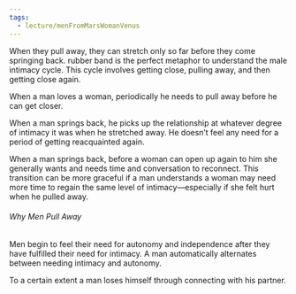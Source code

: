 ```yaml
---
tags:
  - lecture/menFromMarsWomanVenus
---
```

When they pull away, they can stretch only
so far before they come springing back. rubber band is the perfect metaphor
to understand the male intimacy cycle. This cycle involves getting close,
pulling away, and then getting close again.

When a man loves a woman,
periodically he needs to pull
away before he can get closer.

When a man springs back, he picks
up the relationship at whatever degree of intimacy it was when he stretched
away. He doesn’t feel any need for a period of getting reacquainted again.

When a man springs back,
before a woman can open up again to him she generally wants and needs
time and conversation to reconnect. This transition can be more graceful if a
man understands a woman may need more time to regain the same level of
intimacy—especially if she felt hurt when he pulled away.

###### Why Men Pull Away

Men begin to feel their need for autonomy and independence after they have fulfilled their need for intimacy. A man automatically alternates between needing intimacy
and autonomy.


To a certain extent a man loses
himself through connecting
with his partner.

